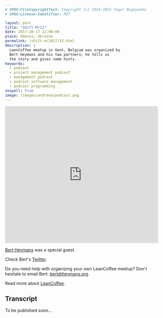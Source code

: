 ```yaml
---
# SPDX-FileCopyrightText: Copyright (c) 2014-2025 Yegor Bugayenko
# SPDX-License-Identifier: MIT

layout: post
title: "Shift-M/12"
date: 2017-10-17 12:00:00
place: Odessa, Ukraine
permalink: /shift-m/2017/12.html
description: |
  LeenCoffee meetup in Gent, Belgium was organized by
  Bert Heymans and his two partners; he tells us
  the story and gives some hints.
keywords:
  - podcast
  - project management podcast
  - management podcast
  - podcast software management
  - podcast programming
nospell: true
image: /images/andreea/podcast.png
---
```


<iframe width="100%" height="450" scrolling="no" frameborder="no" src="https://w.soundcloud.com/player/?url=https%3A//api.soundcloud.com/tracks/347308428%3Fsecret_token%3Ds-4WCnW&amp;color=%23ff5500&amp;auto_play=false&amp;hide_related=false&amp;show_comments=true&amp;show_user=true&amp;show_reposts=false&amp;show_teaser=true&amp;visual=true"></iframe>

[Bert Heymans](https://heymans.org/) was a special guest.

Check Bert's [Twitter](https://twitter.com/bertheymans).

Do you need help with organizing your own LeanCoffee meetup?
Don't hesitate to email Bert: [bert@heymans.org](mailto:bert@heymans.org).

Read more about [LeanCoffee](http://leancoffee.org/).

## Transcript

To be published soon...

